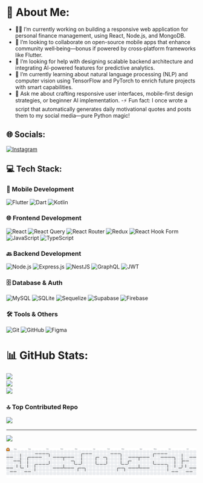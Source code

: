 # 💫 About Me:
- 🧑‍💻 I’m currently working on building a responsive web application for personal finance management, using React, Node.js, and MongoDB.
- 🤝 I’m looking to collaborate on open-source mobile apps that enhance community well‑being—bonus if powered by cross‑platform frameworks like Flutter.
- 🙏 I’m looking for help with designing scalable backend architecture and integrating AI-powered features for predictive analytics.
- 🌱 I’m currently learning about natural language processing (NLP) and computer vision using TensorFlow and PyTorch to enrich future projects with smart capabilities.
- 💬 Ask me about crafting responsive user interfaces, mobile-first design strategies, or beginner AI implementation.
-⚡ Fun fact: I once wrote a script that automatically generates daily motivational quotes and posts them to my social media—pure Python magic!

## 🌐 Socials:
[![Instagram](https://img.shields.io/badge/Instagram-%23E4405F.svg?logo=Instagram&logoColor=white)](https://instagram.com/delvin_dv) 

## 💻 Tech Stack:

### 📱 Mobile Development
![Flutter](https://img.shields.io/badge/Flutter-02569B?style=for-the-badge&logo=flutter&logoColor=white)
![Dart](https://img.shields.io/badge/Dart-0175C2?style=for-the-badge&logo=dart&logoColor=white)
![Kotlin](https://img.shields.io/badge/Kotlin-7F52FF?style=for-the-badge&logo=kotlin&logoColor=white)

### 🌐 Frontend Development
![React](https://img.shields.io/badge/React-20232A?style=for-the-badge&logo=react&logoColor=61DAFB)
![React Query](https://img.shields.io/badge/React_Query-FF4154?style=for-the-badge&logo=react-query&logoColor=white)
![React Router](https://img.shields.io/badge/React_Router-CA4245?style=for-the-badge&logo=react-router&logoColor=white)
![Redux](https://img.shields.io/badge/Redux-764ABC?style=for-the-badge&logo=redux&logoColor=white)
![React Hook Form](https://img.shields.io/badge/React_Hook_Form-EC5990?style=for-the-badge&logo=reacthookform&logoColor=white)
![JavaScript](https://img.shields.io/badge/JavaScript-F7DF1E?style=for-the-badge&logo=javascript&logoColor=black)
![TypeScript](https://img.shields.io/badge/TypeScript-3178C6?style=for-the-badge&logo=typescript&logoColor=white)

### 🔙 Backend Development
![Node.js](https://img.shields.io/badge/Node.js-339933?style=for-the-badge&logo=nodedotjs&logoColor=white)
![Express.js](https://img.shields.io/badge/Express.js-404D59?style=for-the-badge)
![NestJS](https://img.shields.io/badge/NestJS-E0234E?style=for-the-badge&logo=nestjs&logoColor=white)
![GraphQL](https://img.shields.io/badge/GraphQL-E10098?style=for-the-badge&logo=graphql&logoColor=white)
![JWT](https://img.shields.io/badge/JWT-000000?style=for-the-badge&logo=jsonwebtokens&logoColor=white)

### 🗄️ Database & Auth
![MySQL](https://img.shields.io/badge/MySQL-005C84?style=for-the-badge&logo=mysql&logoColor=white)
![SQLite](https://img.shields.io/badge/SQLite-07405E?style=for-the-badge&logo=sqlite&logoColor=white)
![Sequelize](https://img.shields.io/badge/Sequelize-52B0E7?style=for-the-badge&logo=sequelize&logoColor=white)
![Supabase](https://img.shields.io/badge/Supabase-3ECF8E?style=for-the-badge&logo=supabase&logoColor=white)
![Firebase](https://img.shields.io/badge/Firebase-FFCA28?style=for-the-badge&logo=firebase&logoColor=black)

### 🛠 Tools & Others
![Git](https://img.shields.io/badge/Git-F05032?style=for-the-badge&logo=git&logoColor=white)
![GitHub](https://img.shields.io/badge/GitHub-181717?style=for-the-badge&logo=github&logoColor=white)
![Figma](https://img.shields.io/badge/Figma-F24E1E?style=for-the-badge&logo=figma&logoColor=white)

# 📊 GitHub Stats:
![](https://github-readme-stats.vercel.app/api?username=Vito28&theme=dark&hide_border=true&include_all_commits=true&count_private=true)<br/>
![](https://nirzak-streak-stats.vercel.app/?user=Vito28&theme=dark&hide_border=true)<br/>
![](https://github-readme-stats.vercel.app/api/top-langs/?username=Vito28&theme=dark&hide_border=true&include_all_commits=true&count_private=true&layout=compact)

### 🔝 Top Contributed Repo
![](https://github-contributor-stats.vercel.app/api?username=Vito28&limit=5&theme=dark&combine_all_yearly_contributions=true)

---
[![](https://visitcount.itsvg.in/api?id=Vito28&icon=0&color=0)](https://visitcount.itsvg.in)


<picture>
  <source media="(prefers-color-scheme: dark)" srcset="https://raw.githubusercontent.com/Vito28/Vito28/output/pacman-contribution-graph-dark.svg">
  <source media="(prefers-color-scheme: light)" srcset="https://raw.githubusercontent.com/Vito28/Vito28/output/pacman-contribution-graph.svg">
  <img alt="pacman contribution graph" src="https://raw.githubusercontent.com/Vito28/Vito28/output/pacman-contribution-graph.svg">
</picture>

###